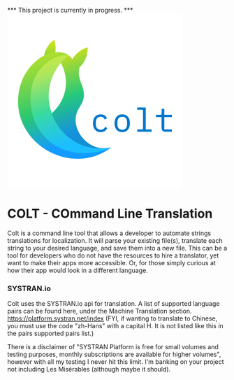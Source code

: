 *** This project is currently in progress. ***<br>
<img align="center" src="meta/COLT_logo_400x400.png" >

# COLT - COmmand Line Translation
Colt is a command line tool that allows a developer to automate strings translations for localization. It will parse your existing file(s), translate each string to your desired language, and save them into a new file. This can be a tool for developers who do not have the resources to hire a translator, yet want to make their apps more accessible. Or, for those simply curious at how their app would look in a different language.

### SYSTRAN.io
Colt uses the SYSTRAN.io api for translation. A list of supported language pairs can be found here, under the Machine Translation section. https://platform.systran.net/index (FYI, if wanting to translate to Chinese, you must use the code "zh-Hans" with a capital H. It is not listed like this in the pairs supported pairs list.)

There is a disclaimer of "SYSTRAN Platform is free for small volumes and testing purposes, monthly subscriptions are available for higher volumes", however with all my testing I never hit this limit. I'm banking on your project not including Les Misérables (although maybe it should).
